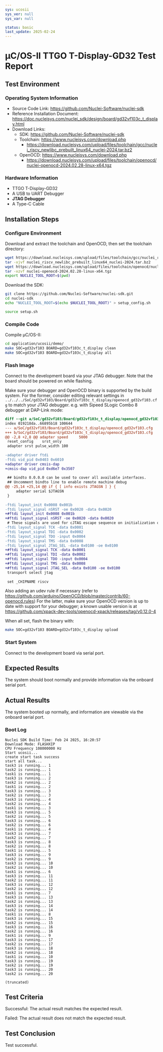 ```yaml
---
sys: ucosii
sys_ver: null
sys_var: null

status: basic
last_update: 2025-02-24
---
```


# μC/OS-II TTGO T-Display-GD32 Test Report

## Test Environment

### Operating System Information

- Source Code Link: https://github.com/Nuclei-Software/nuclei-sdk
- Reference Installation Document: https://doc.nucleisys.com/nuclei_sdk/design/board/gd32vf103c_t_display.html
- Download Links:
    - SDK: https://github.com/Nuclei-Software/nuclei-sdk
    - Toolchain: https://www.nucleisys.com/download.php
        - https://download.nucleisys.com/upload/files/toolchain/gcc/nuclei_riscv_newlibc_prebuilt_linux64_nuclei-2024.tar.bz2
    - OpenOCD: https://www.nucleisys.com/download.php
        - https://download.nucleisys.com/upload/files/toolchain/openocd/nuclei-openocd-2024.02.28-linux-x64.tgz

### Hardware Information

- TTGO T-Display-GD32
- A USB to UART Debugger
- **JTAG Debugger**
- A Type-C Cable

## Installation Steps

### Configure Environment

Download and extract the toolchain and OpenOCD, then set the toolchain directory:
```bash
wget https://download.nucleisys.com/upload/files/toolchain/gcc/nuclei_riscv_newlibc_prebuilt_linux64_nuclei-2024.tar.bz2
tar -xjvf nuclei_riscv_newlibc_prebuilt_linux64_nuclei-2024.tar.bz2
wget https://download.nucleisys.com/upload/files/toolchain/openocd/nuclei-openocd-2024.02.28-linux-x64.tgz
tar -xzvf nuclei-openocd-2024.02.28-linux-x64.tgz
export NUCLEI_TOOL_ROOT=$(pwd)
```

Download the SDK:
```bash
git clone https://github.com/Nuclei-Software/nuclei-sdk.git
cd nuclei-sdk
echo "NUCLEI_TOOL_ROOT=$(echo $NUCLEI_TOOL_ROOT)" > setup_config.sh

source setup.sh
```

### Compile Code

Compile μC/OS-II:
```bash
cd application/ucosii/demo/
make SOC=gd32vf103 BOARD=gd32vf103c_t_display clean
make SOC=gd32vf103 BOARD=gd32vf103c_t_display all
```

### Flash Image

Connect to the development board via your JTAG debugger. Note that the board should be powered on while flashing.

Make sure your debugger and OpenOCD binary is supported by the build system.
For the former, consider editing relevant settings in `../../../SoC/gd32vf103/Board/gd32vf103c_t_display/openocd_gd32vf103.cfg` to match your JTAG debugger.
e.g. with Sipeed SLogic Combo 8 debugger at DAP-Link mode:
```diff
diff --git a/SoC/gd32vf103/Board/gd32vf103c_t_display/openocd_gd32vf103.cfg b/SoC/gd32vf103/Board/gd32vf103c_t_display/openocd_gd32vf103.cfg
index 019218da..66895b18 100644
--- a/SoC/gd32vf103/Board/gd32vf103c_t_display/openocd_gd32vf103.cfg
+++ b/SoC/gd32vf103/Board/gd32vf103c_t_display/openocd_gd32vf103.cfg
@@ -2,8 +2,8 @@ adapter speed     5000
 reset_config    srst_only
 adapter srst pulse_width 100
 
-adapter driver ftdi
-ftdi vid_pid 0x0403 0x6010
+adapter driver cmsis-dap
+cmsis-dap vid_pid 0xd6e7 0x3507
 
 ## bindto 0.0.0.0 can be used to cover all available interfaces.
 ## Uncomment bindto line to enable remote machine debug
@@ -25,14 +25,14 @@ if { [ info exists JTAGSN ] } {
     adapter serial $JTAGSN
 }
 
-ftdi layout_init 0x0008 0x001b
-ftdi layout_signal nSRST -oe 0x0020 -data 0x0020
+#ftdi layout_init 0x0008 0x001b
+#ftdi layout_signal nSRST -oe 0x0020 -data 0x0020
 # These signals are used for cJTAG escape sequence on initialization only
-ftdi layout_signal TCK -data 0x0001
-ftdi layout_signal TDI -data 0x0002
-ftdi layout_signal TDO -input 0x0004
-ftdi layout_signal TMS -data 0x0008
-ftdi layout_signal JTAG_SEL -data 0x0100 -oe 0x0100
+#ftdi layout_signal TCK -data 0x0001
+#ftdi layout_signal TDI -data 0x0002
+#ftdi layout_signal TDO -input 0x0004
+#ftdi layout_signal TMS -data 0x0008
+#ftdi layout_signal JTAG_SEL -data 0x0100 -oe 0x0100
 transport select jtag
 
 set _CHIPNAME riscv
```

Also adding an udev rule if necessary (refer to https://github.com/arduino/OpenOCD/blob/master/contrib/60-openocd.rules)
For the latter, make sure your OpenOCD version is up to date with support for your debugger; a known usable version is at https://github.com/xpack-dev-tools/openocd-xpack/releases/tag/v0.12.0-4

When all set, flash the binary with:
```bash
make SOC=gd32vf103 BOARD=gd32vf103c_t_display upload
```

### Start System

Connect to the development board via serial port.

## Expected Results

The system should boot normally and provide information via the onboard serial port.

## Actual Results

The system booted up normally, and information are viewable via the onboard serial port.

### Boot Log

```log
Nuclei SDK Build Time: Feb 24 2025, 16:20:57
Download Mode: FLASHXIP
CPU Frequency 108000000 Hz
Start ucosii...
create start task success
start all task...
task3 is running... 1
task2 is running... 1
task1 is running... 1
task3 is running... 2
task2 is running... 2
task1 is running... 2
task3 is running... 3
task2 is running... 3
task3 is running... 4
task2 is running... 4
task1 is running... 3
task3 is running... 5
task2 is running... 5
task3 is running... 6
task2 is running... 6
task1 is running... 4
task3 is running... 7
task2 is running... 7
task3 is running... 8
task2 is running... 8
task1 is running... 5
task3 is running... 9
task2 is running... 9
task3 is running... 10
task2 is running... 10
task1 is running... 6
task3 is running... 11
task2 is running... 11
task3 is running... 12
task2 is running... 12
task1 is running... 7
task3 is running... 13
task2 is running... 13
task3 is running... 14
task2 is running... 14
task1 is running... 8
task3 is running... 15
task2 is running... 15
task3 is running... 16
task2 is running... 16
task1 is running... 9
task3 is running... 17
task2 is running... 17
task3 is running... 18
task2 is running... 18
task1 is running... 10
task3 is running... 19
task2 is running... 19
task3 is running... 20
task2 is running... 20

(truncated)
```

## Test Criteria

Successful: The actual result matches the expected result.

Failed: The actual result does not match the expected result.

## Test Conclusion

Test successful.
